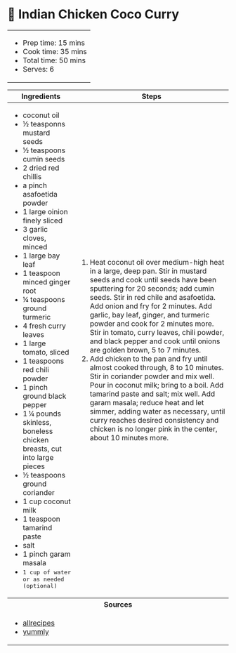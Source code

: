 # 🥥 Indian Chicken Coco Curry

<table class="table table-striped">
    <tr>
        <td colspan="2">
        <ul>
            <li>Prep time: 15 mins</li>
            <li>Cook time: 35 mins</li>
            <li>Total time: 50 mins</li>
            <li>Serves: 6</li>
        </ul>
        </td>
    </tr>
</table>

<table class="table table-striped">
  <thead>
    <tr>
      <th scope="col">Ingredients</th>
      <th scope="col">Steps</th>
    </tr>
  </thead>
  <tbody>
    <tr>
      <td scope="row">
        <ul>
            <li>coconut oil</li>
            <li>½ teasponns mustard seeds</li>
            <li>½ teaspoons cumin seeds</li>
            <li>2 dried red chillis</li>
            <li>a pinch asafoetida powder</li>
            <li>1 large oinion finely sliced</li>
            <li>3 garlic cloves, minced</li>
            <li>1 large bay leaf</li>
            <li>1 teaspoon minced ginger root</li>
            <li>¼ teaspoons ground turmeric</li>
            <li>4 fresh curry leaves</li>
            <li>1 large tomato, sliced</li>
            <li>1 teaspoons red chili powder</li>
            <li>1 pinch ground black pepper</li>
            <li>1 ¼ pounds skinless, boneless chicken breasts, cut into large pieces</li>
            <li>½ teaspoons ground coriander</li>
            <li>1 cup coconut milk</li>
            <li>1 teaspoon tamarind paste</li>
            <li>salt</li>
            <li>1 pinch garam masala</li>
            <li><samp>1 cup of water or as needed (optional)</samp></li>
        </ul>
      </td>
      <td>
        <ol>
            <li>Heat coconut oil over medium-high heat in a large, deep pan. Stir in mustard seeds and cook until seeds have been sputtering for 20 seconds; add cumin seeds. Stir in red chile and asafoetida. Add onion and fry for 2 minutes. Add garlic, bay leaf, ginger, and turmeric powder and cook for 2 minutes more. Stir in tomato, curry leaves, chili powder, and black pepper and cook until onions are golden brown, 5 to 7 minutes.</li>
            <li>Add chicken to the pan and fry until almost cooked through, 8 to 10 minutes. Stir in coriander powder and mix well. Pour in coconut milk; bring to a boil. Add tamarind paste and salt; mix well. Add garam masala; reduce heat and let simmer, adding water as necessary, until curry reaches desired consistency and chicken is no longer pink in the center, about 10 minutes more.</li>
        </ol>
      </td>
    </tr>
    <tr>
      <th colspan="2">Sources</th>
    </tr>
    <tr>
      <td colspan="2">
        <ul>
            <li><a href="https://www.allrecipes.com/recipe/274051/indian-coconut-chicken-curry/" target="_blank">allrecipes</a></li>
            <li><a href="https://www.yummly.com/recipe/One-Pan-Indian-Coconut-Chicken-Curry-2545205" target="_blank">yummly</a></li>
        </ul>
      </td>
    </tr>
  </tbody>
</table>
